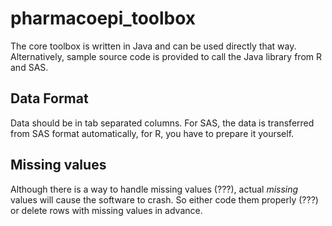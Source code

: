 pharmacoepi_toolbox
===================

The core toolbox is written in Java and can be used directly that way. Alternatively, sample source code is provided to call the Java library from R and SAS.

## Data Format
Data should be in tab separated columns. For SAS, the data is transferred from SAS format automatically, for R, you have to prepare it yourself.

## Missing values
Although there is a way to handle missing values (???), actual *missing* values will cause the software to crash. So either code them properly (???) or delete rows with missing values in advance.
